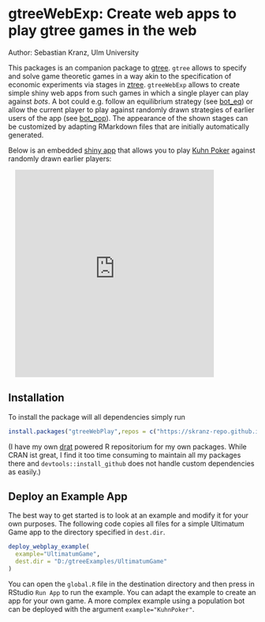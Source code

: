# gtreeWebExp: Create web apps to play gtree games in the web

Author: Sebastian Kranz, Ulm University

This packages is an companion package to [gtree](skranz.github.io/gtree). `gtree` allows to specify and solve game theoretic games in a way akin to the specification of economic experiments via stages in [ztree](https://www.ztree.uzh.ch/en.html). `gtreeWebExp` allows to create simple shiny web apps from such games in which a single player can play against *bots*. A bot could e.g. follow an equilibrium strategy (see  [bot_eq](file:///D:/libraries/gtree/gtreeWebPlay/docs/reference/bot_eq.html)) or allow the current player to play against randomly drawn strategies of earlier users of the app (see [bot_pop]()). The appearance of the shown stages can be customized by adapting RMarkdown files that are initially automatically generated.

Below is an embedded [shiny app](https://gtree.econ.mathematik.uni-ulm.de/KuhnPoker/) that allows you to play [Kuhn Poker](https://en.wikipedia.org/wiki/Kuhn_poker) against randomly drawn earlier players:

<div align="center" style="width: 80%; padding-left: 1em; height: 30em;">
<iframe align="center" style="width: 100%; height: 100%; border-width: 0; border-style: solid;" src="https://gtree.econ.mathematik.uni-ulm.de/KuhnPoker"/>
</iframe>
</div>

## Installation

To install the package will all dependencies simply run
```r
install.packages("gtreeWebPlay",repos = c("https://skranz-repo.github.io/drat/",getOption("repos")))
```
(I have my own [drat](https://cran.r-project.org/web/packages/drat/index.html) powered R repositorium for my own packages. While CRAN ist great, I find it too time consuming to maintain all my packages there and `devtools::install_github` does not handle custom dependencies as easily.)

## Deploy an Example App

The best way to get started is to look at an example and modify it for your own purposes. The following code copies all files for a simple Ultimatum Game app to the directory specified in `dest.dir`.
```r
deploy_webplay_example(
  example="UltimatumGame",
  dest.dir = "D:/gtreeExamples/UltimatumGame"
)
```
You can open the `global.R` file in the destination directory and then press in RStudio `Run App` to run the example. You can adapt the example to create an app for your own game. A more complex example using a population bot can be deployed with the argument `example="KuhnPoker"`.
